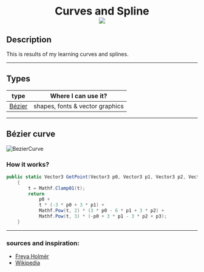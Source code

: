 <h1 align="center"> Curves and Spline<br>
<img src ="https://img.shields.io/badge/status-on%20working-red" </h1>

## Description

This is results of my learning curves and splines.
***

## Types

type |  Where I can use it?
----|---------------------
[Bézier](#beziersection) | shapes, fonts & vector graphics
***

## <a id="beziersection">Bézier curve

![BezierCurve](https://user-images.githubusercontent.com/70095026/222391334-2aa7aea3-6342-4bbd-87d9-0c733c3de936.gif)

### How it works?

```C#
public static Vector3 GetPoint(Vector3 p0, Vector3 p1, Vector3 p2, Vector3 p3, float t)
    {
        t = Mathf.Clamp01(t);
        return
            p0 +
            t * (-3 * p0 + 3 * p1) +
            Mathf.Pow(t, 2) * (3 * p0 - 6 * p1 + 3 * p2) +
            Mathf.Pow(t, 3) * (-p0 + 3 * p1 - 3 * p2 + p3);
    }
```
***

### sources and inspiration:

* [Freya Holmér](https://www.youtube.com/@Acegikmo/featured)
* [Wikipedia](https://en.wikipedia.org/wiki/Bezier_curve)
